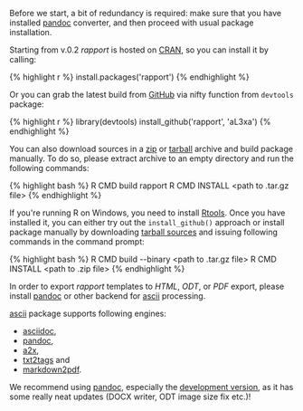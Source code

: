 Before we start, a bit of redundancy is required: make sure that you have installed [pandoc](http://johnmacfarlane.net/pandoc/installing.html) converter, and then proceed with usual package installation.

Starting from v.0.2 _rapport_ is hosted on [CRAN](cran.r-project.org), so you can install it by calling:

{% highlight r %}
install.packages('rapport')
{% endhighlight %}

Or you can grab the latest build from [GitHub](https://github.com/aL3xa/rapport/) via nifty function from `devtools` package:

{% highlight r %}
library(devtools)
install_github('rapport', 'aL3xa')
{% endhighlight %}

You can also download sources in a [zip](https://github.com/aL3xa/rapport/zipball/master) or [tarball](https://github.com/aL3xa/rapport/tarball/master ) archive and build package manually. To do so, please extract archive to an empty directory and run the following commands:

{% highlight bash %}
R CMD build rapport
R CMD INSTALL <path to .tar.gz file>
{% endhighlight %}

If you're running R on Windows, you need to install [Rtools](http://cran.stat.ucla.edu/bin/windows/Rtools/ ). Once you have installed it, you can either try out the `install_github()` approach or install package manually by downloading [tarball sources](https://github.com/aL3xa/rapport/tarball/master ) and issuing following commands in the command prompt:

{% highlight bash %}
R CMD build --binary <path to .tar.gz file>
R CMD INSTALL <path to .zip file>
{% endhighlight %}

In order to export _rapport_ templates to  _HTML_, _ODT_, or _PDF_ export, please install [pandoc](http://johnmacfarlane.net/pandoc/installing.html ) or other backend for [ascii](http://eusebe.github.com/ascii/) processing.

[ascii](http://eusebe.github.com/ascii/) package supports following engines:
 * [asciidoc](http://www.methods.co.nz/asciidoc/),
 * [pandoc](http://johnmacfarlane.net/pandoc/),
 * [a2x](http://www.methods.co.nz/asciidoc/a2x.1.html),
 * [txt2tags](http://txt2tags.org/) and
 * [markdown2pdf](http://johnmacfarlane.net/pandoc/README.html#markdown2pdf).

We recommend using [pandoc](http://johnmacfarlane.net/pandoc/), especially the [development version](https://github.com/jgm/pandoc/wiki/Installing-the-development-version-of-pandoc-1.9), as it has some really neat updates (DOCX writer, ODT image size fix etc.)!
